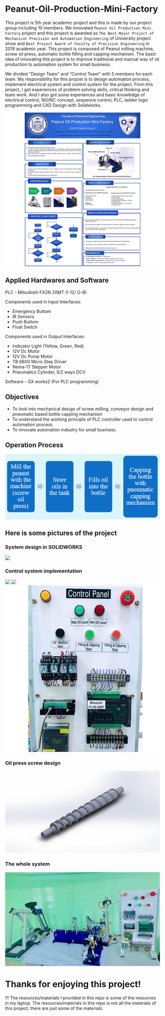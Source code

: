 # Peanut-Oil-Production-Mini-Factory

This project is 5th year academic project and this is made by our project group including 10 members. We innovated `Peanut Oil Production Mini Factory` project and this project is awarded as `The Best Major Project of Mechanical Precision and Automation Engineering` of University project show and `Best Project Award of Faculty of Precision Engineering` in 2019 academic year. This project is composed of Peanut milling machine, screw oil press, automatic bottle filling and capping mechanism. The basic idea of innovating this project is to improve traditional and manual way of oil production to automation system for small business.

We divided "Design Team" and "Control Team" with 5 members for each team. My responsibility for this projcet is to design automation process, implement electrical system and control system for the project. From this project, I got experiences of problem solving skills, critical thinking and team work. And I also got some experiences and basic knowledge of electrical control, NO/NC concept, sequence control, PLC, ladder logic programming and CAD Design with Solidworks.

<img src="images/vinyl.jpg">

## Applied Hardwares and Software

PLC - Mitsubishi FX2N 20MT (I-12/ O-8)

Components used in Input Interfaces:
- Emergency Buttom                              
- IR Sensors
- Push Buttom                               
- Float Switch
                                
Components used in Output Interfaces:
- Indicator Light (Yellow, Green, Red)                           
- 12V Dc Motor                                  
- 12V Dc Pump Motor                            
- TB 6600 Micro Step Driver            
- Nema-17 Stepper Motor                 
- Pneumatics Cylinder, 5/2 ways DCV
                                     
Software - GX works2 (For PLC programming)

## Objectives
- To look into mechanical design of screw milling, conveyor design and pneumatic based bottle capping mechanism
- To understand the working principle of PLC controller used to control automation process
- To innovate automation industry for small business.

## Operation Process

<img src="images/operation-process.PNG">

## Here is some pictures of the project

### System design in SOLIDWORKS

<img src="images/process-cad.jpg">


### Control system implementation

<img src="images/ladder-logic.jpg">

<img src="images/control-test.jpg">

<img src="images/control-panel.jpg">


### Oil press screw design

<img src="images/thread-design.JPG">


### The whole system

<img src="images/whole-system.jpg">

# Thanks for enjoying this project!

!!! The resources/materials I provided in this repo is some of the resources in my laptop. The resources/materials in this repo is not all the materials of this project, there are just some of the materials.
